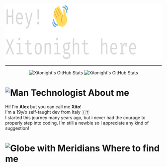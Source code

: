 <p align="left">
    <img src="./assets/hi_there.png" height="180">
</p>

----------

<div align="center">
    <img src="https://github-readme-stats.vercel.app/api?username=Xitonight&theme=dark&show_icons=true&hide_border=true&count_private=true" alt="Xitonight's GitHub Stats" height="200"/>
    <img src="https://github-readme-stats.vercel.app/api/top-langs/?username=Xitonight&theme=dark&show_icons=true&hide_border=true&layout=compact" alt="Xitonight's GitHub Stats" height="200" />
</div>


# <img src="https://raw.githubusercontent.com/Tarikul-Islam-Anik/Animated-Fluent-Emojis/master/Emojis/People/Man%20Technologist.png" alt="Man Technologist" width="30" height="30" /> About me

Hi! I'm **Alex** but you can call me **Xito**! <br>
I'm a 19y/o self-taught dev from Italy 🇮🇹 <br>
I started this journey many years ago, but i never had the courage to properly step into coding. I'm still a newbie so I appreciate any kind of suggestion!

# <img src="https://raw.githubusercontent.com/Tarikul-Islam-Anik/Animated-Fluent-Emojis/master/Emojis/Travel%20and%20places/Globe%20with%20Meridians.png" alt="Globe with Meridians" width="30" height="30" /> Where to find me

